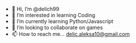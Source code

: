 - 👋 Hi, I’m @delich99
- 👀 I’m interested in learning Coding
- 🌱 I’m currently learning Python/Javascript
- 💞️ I’m looking to collaborate on games
- 📫 How to reach me... delic.aleksa10@gmail.com

<!---
delich99/delich99 is a ✨ special ✨ repository because its `README.md` (this file) appears on your GitHub profile.
You can click the Preview link to take a look at your changes.
--->
